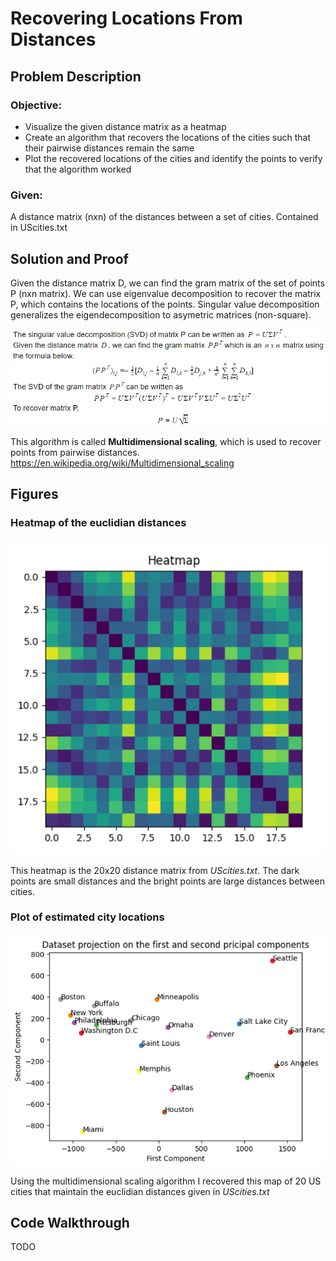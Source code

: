 # Recovering Locations From Distances

## Problem Description
### Objective:
- Visualize the given distance matrix as a heatmap
- Create an algorithm that recovers the locations of the cities such that their pairwise distances remain the same
- Plot the recovered locations of the cities and identify the points to verify that the algorithm worked
### Given:
A distance matrix (nxn) of the distances between a set of cities. Contained in UScities.txt


## Solution and Proof
Given the distance matrix D, we can find the gram matrix of the set of points P (nxn matrix). We can use eigenvalue decomposition to recover the matrix P, which contains the locations of the points. Singular value decomposition generalizes the eigendecomposition to asymetric matrices (non-square). 


![Proof](images/SVD_proof.PNG)

This algorithm is called **Multidimensional scaling**, which is used to recover points from pairwise distances.
https://en.wikipedia.org/wiki/Multidimensional_scaling
## Figures
### Heatmap of the euclidian distances
![Heatmap](images/heatmap.PNG)

This heatmap is the 20x20 distance matrix from *UScities.txt*. The dark points are small distances and the bright points are large distances between cities.
### Plot of estimated city locations
![Citymap](images/recovered_locations.PNG)

Using the multidimensional scaling algorithm I recovered this map of 20 US cities that maintain the euclidian distances given in *UScities.txt*

## Code Walkthrough
TODO
